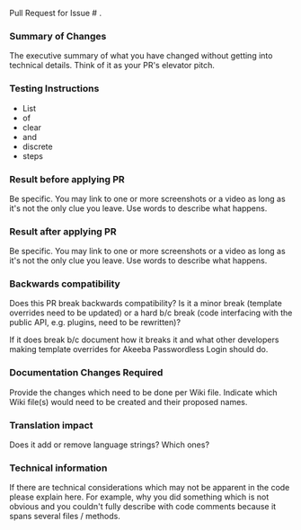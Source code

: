 Pull Request for Issue # .

### Summary of Changes

The executive summary of what you have changed without getting into technical details. Think of it as your PR's elevator pitch.  


### Testing Instructions

* List
* of
* clear
* and
* discrete
* steps

### Result before applying PR

Be specific. You may link to one or more screenshots or a video as long as it's not the only clue you leave. Use words to describe what happens.

### Result after applying PR

Be specific. You may link to one or more screenshots or a video as long as it's not the only clue you leave. Use words to describe what happens.

### Backwards compatibility

Does this PR break backwards compatibility? Is it a minor break (template overrides need to be updated) or a hard b/c break (code interfacing with the public API, e.g. plugins, need to be rewritten)?

If it does break b/c document how it breaks it and what other developers making template overrides for Akeeba Passwordless Login should do.

### Documentation Changes Required

Provide the changes which need to be done per Wiki file. Indicate which Wiki file(s) would need to be created and their proposed names.

### Translation impact

Does it add or remove language strings? Which ones?

### Technical information

If there are technical considerations which may not be apparent in the code please explain here. For example, why you did something which is not obvious and you couldn't fully describe with code comments because it spans several files / methods.